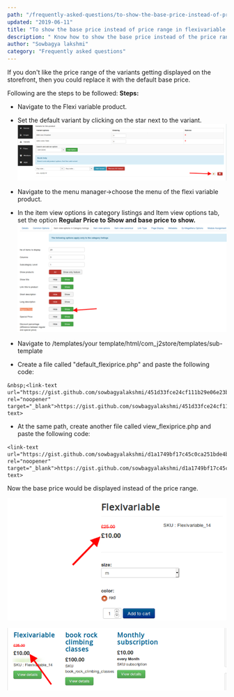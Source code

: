 ```yaml
---
path: "/frequently-asked-questions/to-show-the-base-price-instead-of-price-range-in-flexivariable-products"
updated: "2019-06-11"
title: "To show the base price instead of price range in flexivariable products"
description: " Know how to show the base price instead of the price range"
author: "Sowbagya lakshmi"
category: "Frequently asked questions"
---
```


If you don't like the price range of the variants getting displayed on the storefront, then you could replace it with the default base price. 

Following are the steps to be followed:
**Steps:**

- Navigate to the Flexi variable product.
- Set the default variant by clicking on the star next to the variant.
![Setting default variant](../../images/frequently-asked-questions/hiding-price-range-in-flexivar/freq-as-que-flexivar-default-variant.png)
- Navigate to the menu manager->choose the menu of the flexi variable product.
- In the item view options in category listings and Item view options tab, set the option	**Regular Price to Show and base price to show.**
![Menu settings](../../images/frequently-asked-questions/hiding-price-range-in-flexivar/freq-as-que-flexivar-base-price.png)

- Navigate to /templates/your template/html/com\_j2store/templates/<link-text url="http://docs.j2store.org/catalog/where-can-i-find-my-sub-template" target="_blank" rel="noopener">sub-template</link-text>
- Create a file called "default\_flexiprice.php" and paste the following code:

```
&nbsp;<link-text url="https://gist.github.com/sowbagyalakshmi/451d33fce24cf111b29e06e23b6be6d1" rel="noopener" target="_blank">https://gist.github.com/sowbagyalakshmi/451d33fce24cf111b29e06e23b6be6d1</link-text>
```

- At the same path, create another file called view\_flexiprice.php and paste the following code:

```
<link-text url="https://gist.github.com/sowbagyalakshmi/d1a1749bf17c45c0ca251bde4ba60ed3" rel="noopener" target="_blank">https://gist.github.com/sowbagyalakshmi/d1a1749bf17c45c0ca251bde4ba60ed3</link-text>
```

Now the base price would be displayed instead of the price range.


![Item view ](../../images/frequently-asked-questions/hiding-price-range-in-flexivar/freq-as-que-flexivar-item-view.png)

![List view showing base price](../../images/frequently-asked-questions/hiding-price-range-in-flexivar/freq-as-que-flexivar-list-view.png)


